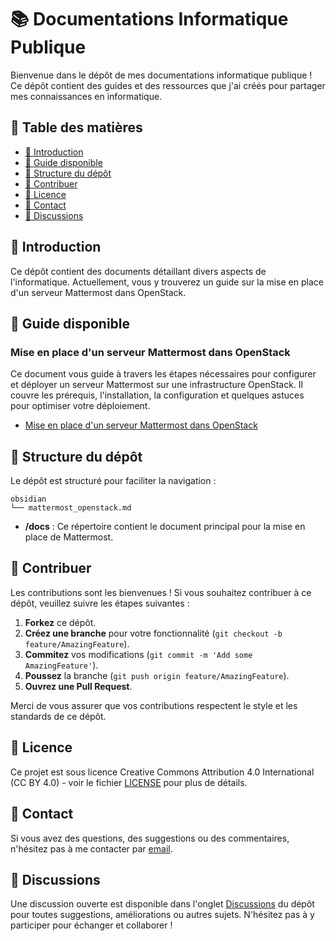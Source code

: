 # 📚 Documentations Informatique Publique

Bienvenue dans le dépôt de mes documentations informatique publique ! Ce dépôt contient des guides et des ressources que j'ai créés pour partager mes connaissances en informatique.

## 📑 Table des matières

- [📖 Introduction](#-introduction)
- [📄 Guide disponible](#-guide-disponible)
- [📂 Structure du dépôt](#-structure-du-dépôt)
- [🤝 Contribuer](#-contribuer)
- [📜 Licence](#-licence)
- [📧 Contact](#-contact)
- [💬 Discussions](#-discussions)

## 📖 Introduction

Ce dépôt contient des documents détaillant divers aspects de l'informatique. Actuellement, vous y trouverez un guide sur la mise en place d'un serveur Mattermost dans OpenStack.

## 📄 Guide disponible

### Mise en place d'un serveur Mattermost dans OpenStack

Ce document vous guide à travers les étapes nécessaires pour configurer et déployer un serveur Mattermost sur une infrastructure OpenStack. Il couvre les prérequis, l'installation, la configuration et quelques astuces pour optimiser votre déploiement.

- [Mise en place d'un serveur Mattermost dans OpenStack](https://github.com/ikik-ikik/obsidian/blob/main/Mattermost_openstack_infomaniak/Cr%C3%A9er%20un%20mattermost%20avec%20openstack%20infomaniak%20disponible%20sur%20internet.md)

## 📂 Structure du dépôt

Le dépôt est structuré pour faciliter la navigation :

```
obsidian
└── mattermost_openstack.md
```


- **/docs** : Ce répertoire contient le document principal pour la mise en place de Mattermost.

## 🤝 Contribuer

Les contributions sont les bienvenues ! Si vous souhaitez contribuer à ce dépôt, veuillez suivre les étapes suivantes :

1. **Forkez** ce dépôt.
2. **Créez une branche** pour votre fonctionnalité (`git checkout -b feature/AmazingFeature`).
3. **Commitez** vos modifications (`git commit -m 'Add some AmazingFeature'`).
4. **Poussez** la branche (`git push origin feature/AmazingFeature`).
5. **Ouvrez une Pull Request**.

Merci de vous assurer que vos contributions respectent le style et les standards de ce dépôt.

## 📜 Licence

Ce projet est sous licence Creative Commons Attribution 4.0 International (CC BY 4.0) - voir le fichier [LICENSE](LICENSE) pour plus de détails.

## 📧 Contact

Si vous avez des questions, des suggestions ou des commentaires, n'hésitez pas à me contacter par [email](mailto:abadiano.iker@gmail.com).

## 💬 Discussions

Une discussion ouverte est disponible dans l'onglet [Discussions](https://github.com/ikik-ikik/obsidian/discussions/1) du dépôt pour toutes suggestions, améliorations ou autres sujets. N'hésitez pas à y participer pour échanger et collaborer !
